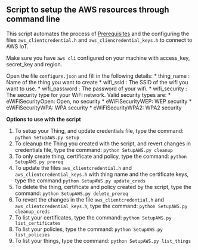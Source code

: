 ## Script to setup the AWS resources through command line
This script automates the process of [Prerequisites](https://docs.aws.amazon.com/freertos/latest/userguide/freertos-prereqs.html)
and the configuring the files `aws_clientcredential.h` and `aws_cliencredential_keys.h` to connect to AWS IoT.

Make sure you have `aws cli` configured on your machine with access_key, secret_key and region.

Open the file `configure.json` and fill in the following details:
    * thing_name : Name of the thing you want to create
    * wifi_ssid : The SSID of the wifi you want to use.
    * wifi_password : The password of your wifi.
    * wifi_security : The security type for your WiFi network. Valid security types are:
        * eWiFiSecurityOpen: Open, no security
        * eWiFiSecurityWEP: WEP security
        * eWiFiSecurityWPA: WPA security
        * eWiFiSecurityWPA2: WPA2 security

**Options to use with the script**

1. To setup your Thing, and update credentials file, type the command: `python SetupAWS.py setup`
2. To cleanup the Thing you created with the script, and revert changes in credentials file, type the command: `python SetupAWS.py cleanup`
3. To only create thing, certificate and policy, type the command: `python SetupAWS.py prereq`
4. To update the files `aws_clientcredential.h` and `aws_clientcredential_keys.h` with thing name and the certificate keys,
    type the command `python SetupAWS.py update_creds`
5. To delete the thing, certificate and policy created by the script, type the command: `python SetupAWS.py delete_prereq`
6. To revert the changes in the file `aws_clientcredential.h` and `aws_clientcredential_keys.h`, type the command: `python SetupAWS.py cleanup_creds`
7. To list your certificates, type the command: `python SetupAWS.py list_certificates`
8. To list your policies, type the command: `python SetupAWS.py list_policies`
9. To list your things, type the command: `python SetupAWS.py list_things`


